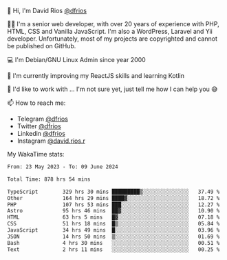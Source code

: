 👋 Hi, I'm David Rios [@dfrios](https://github.com/dfrios)

👨‍💻 I'm a senior web developer, with over 20 years of experience with PHP, HTML, CSS and Vanilla JavaScript. I'm also a WordPress, Laravel and Yii developer. Unfortunately, most of my projects are copyrighted and cannot be published on GitHub.

💻 I'm Debian/GNU Linux Admin since year 2000

🌱 I'm currently improving my ReactJS skills and learning Kotlin

💞️ I'd like to work with ... I'm not sure yet, just tell me how I can help you 😅


📫 How to reach me:
* Telegram [@dfrios](https://t.me/dfrios)
* Twitter [@dfrios](https://twitter.com/dfrios)
* Linkedin [@dfrios](https://linkedin.com/in/dfrios)
* Instagram [@david.rios.r](https://instagram.com/david.rios.r)



My WakaTime stats:
<!--START_SECTION:waka-->

```txt
From: 23 May 2023 - To: 09 June 2024

Total Time: 878 hrs 54 mins

TypeScript        329 hrs 30 mins █████████▒░░░░░░░░░░░░░░░   37.49 %
Other             164 hrs 29 mins ████▓░░░░░░░░░░░░░░░░░░░░   18.72 %
PHP               107 hrs 53 mins ███░░░░░░░░░░░░░░░░░░░░░░   12.27 %
Astro             95 hrs 46 mins  ██▓░░░░░░░░░░░░░░░░░░░░░░   10.90 %
HTML              63 hrs 5 mins   █▓░░░░░░░░░░░░░░░░░░░░░░░   07.18 %
CSS               51 hrs 18 mins  █▒░░░░░░░░░░░░░░░░░░░░░░░   05.84 %
JavaScript        34 hrs 49 mins  █░░░░░░░░░░░░░░░░░░░░░░░░   03.96 %
JSON              14 hrs 50 mins  ▒░░░░░░░░░░░░░░░░░░░░░░░░   01.69 %
Bash              4 hrs 30 mins   ░░░░░░░░░░░░░░░░░░░░░░░░░   00.51 %
Text              2 hrs 11 mins   ░░░░░░░░░░░░░░░░░░░░░░░░░   00.25 %
```

<!--END_SECTION:waka-->
